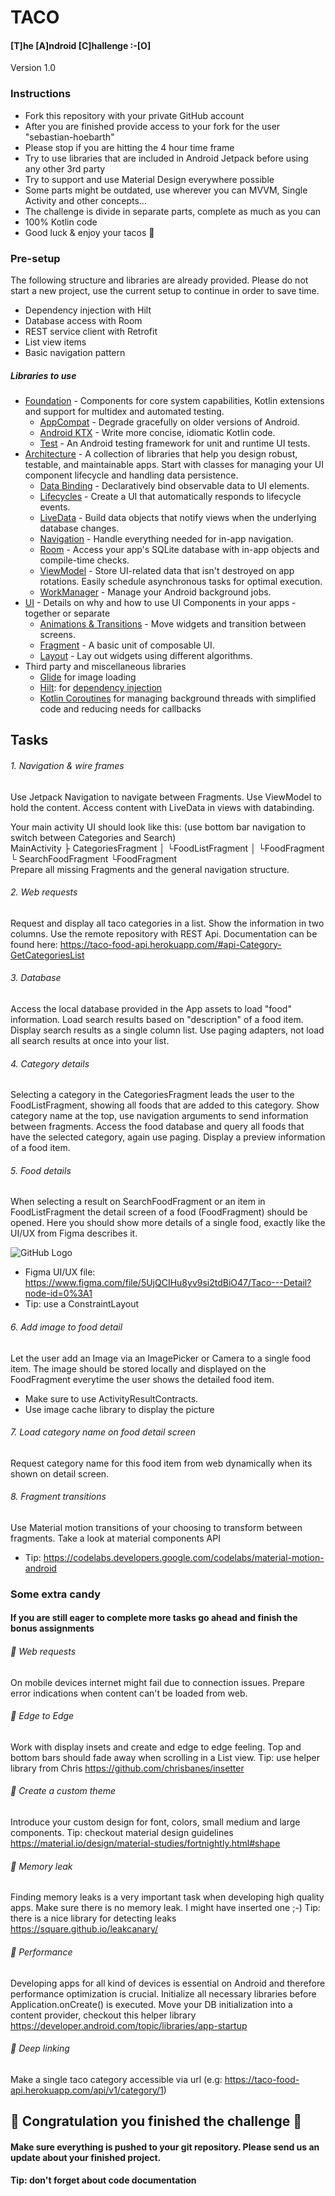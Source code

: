 # TACO
#### [T]he [A]ndroid [C]hallenge :-[O]
Version 1.0


### Instructions
- Fork this repository with your private GitHub account
- After you are finished provide access to your fork for the user "sebastian-hoebarth"
- Please stop if you are hitting the 4 hour time frame
- Try to use libraries that are included in Android Jetpack before using any other 3rd party
- Try to support and use Material Design everywhere possible
- Some parts might be outdated, use wherever you can MVVM, Single Activity and other concepts...
- The challenge is divide in separate parts, complete as much as you can
- 100% Kotlin code
- Good luck & enjoy your tacos 🌮


### Pre-setup
The following structure and libraries are already provided. Please do not start a new project,
use the current setup to continue in order to save time.
- Dependency injection with Hilt
- Database access with Room
- REST service client with Retrofit
- List view items
- Basic navigation pattern

##### Libraries to use
* [Foundation][0] - Components for core system capabilities, Kotlin extensions and support for
  multidex and automated testing.
  * [AppCompat][1] - Degrade gracefully on older versions of Android.
  * [Android KTX][2] - Write more concise, idiomatic Kotlin code.
  * [Test][4] - An Android testing framework for unit and runtime UI tests.
* [Architecture][10] - A collection of libraries that help you design robust, testable, and
  maintainable apps. Start with classes for managing your UI component lifecycle and handling data
  persistence.
  * [Data Binding][11] - Declaratively bind observable data to UI elements.
  * [Lifecycles][12] - Create a UI that automatically responds to lifecycle events.
  * [LiveData][13] - Build data objects that notify views when the underlying database changes.
  * [Navigation][14] - Handle everything needed for in-app navigation.
  * [Room][16] - Access your app's SQLite database with in-app objects and compile-time checks.
  * [ViewModel][17] - Store UI-related data that isn't destroyed on app rotations. Easily schedule
     asynchronous tasks for optimal execution.
  * [WorkManager][18] - Manage your Android background jobs.
* [UI][30] - Details on why and how to use UI Components in your apps - together or separate
  * [Animations & Transitions][31] - Move widgets and transition between screens.
  * [Fragment][34] - A basic unit of composable UI.
  * [Layout][35] - Lay out widgets using different algorithms.
* Third party and miscellaneous libraries
  * [Glide][90] for image loading
  * [Hilt][92]: for [dependency injection][93]
  * [Kotlin Coroutines][91] for managing background threads with simplified code and reducing needs for callbacks

[0]: https://developer.android.com/jetpack/components
[1]: https://developer.android.com/topic/libraries/support-library/packages#v7-appcompat
[2]: https://developer.android.com/kotlin/ktx
[4]: https://developer.android.com/training/testing/
[10]: https://developer.android.com/jetpack/arch/
[11]: https://developer.android.com/topic/libraries/data-binding/
[12]: https://developer.android.com/topic/libraries/architecture/lifecycle
[13]: https://developer.android.com/topic/libraries/architecture/livedata
[14]: https://developer.android.com/topic/libraries/architecture/navigation/
[16]: https://developer.android.com/topic/libraries/architecture/room
[17]: https://developer.android.com/topic/libraries/architecture/viewmodel
[18]: https://developer.android.com/topic/libraries/architecture/workmanager
[30]: https://developer.android.com/guide/topics/ui
[31]: https://developer.android.com/training/animation/
[34]: https://developer.android.com/guide/components/fragments
[35]: https://developer.android.com/guide/topics/ui/declaring-layout
[90]: https://bumptech.github.io/glide/
[91]: https://kotlinlang.org/docs/reference/coroutines-overview.html
[92]: https://developer.android.com/training/dependency-injection/hilt-android
[93]: https://developer.android.com/training/dependency-injection


## Tasks

###### 1. Navigation & wire frames
Use Jetpack Navigation to navigate between Fragments.
Use ViewModel to hold the content.
Access content with LiveData in views with databinding.

Your main activity UI should look like this:
(use bottom bar navigation to switch between Categories and Search)
<br>
	MainActivity 
	├ CategoriesFragment
	│	└FoodListFragment
	│ 	└FoodFragment
	└ SearchFoodFragment
		└FoodFragment
</br>
Prepare all missing Fragments and the general navigation structure.

###### 2. Web requests
Request and display all taco categories in a list. Show the information in two columns.
Use the remote repository with REST Api. Documentation can be found here:
https://taco-food-api.herokuapp.com/#api-Category-GetCategoriesList

###### 3. Database
Access the local database provided in the App assets to load "food" information.
Load search results based on "description" of a food item. Display search results as a single
column list. Use paging adapters, not load all search results at once into your list.

###### 4. Category details
Selecting a category in the CategoriesFragment leads the user to the FoodListFragment, showing all 
foods that are added to this category. Show category name at the top, use navigation arguments to 
send information between fragments. Access the food database and query all foods that
have the selected category, again use paging. Display a preview information of a food item.  

###### 5. Food details
When selecting a result on SearchFoodFragment or an item in FoodListFragment the detail screen of a food 
(FoodFragment) should be opened. Here you should show more details of a single food, exactly like
the UI/UX from Figma describes it.

![GitHub Logo](/images/detail.webp)

- Figma UI/UX file: https://www.figma.com/file/5UjQCIHu8yv9si2tdBiO47/Taco---Detail?node-id=0%3A1
- Tip: use a ConstraintLayout

###### 6. Add image to food detail
Let the user add an Image via an ImagePicker or Camera to a single food item. The image should be stored locally
and displayed on the FoodFragment everytime the user shows the detailed food item.

- Make sure to use ActivityResultContracts. 
- Use image cache library to display the picture

###### 7. Load category name on food detail screen
Request category name for this food item from web dynamically when its shown on detail screen.

###### 8. Fragment transitions
Use Material motion transitions of your choosing to transform between fragments.
Take a look at material components API

- Tip: https://codelabs.developers.google.com/codelabs/material-motion-android

### Some extra candy
#### If you are still eager to complete more tasks go ahead and finish the bonus assignments

###### 🍭 Web requests
On mobile devices internet might fail due to connection issues.
Prepare error indications when content can't be loaded from web.

###### 🍭 Edge to Edge 
Work with display insets and create and edge to edge feeling. Top and bottom bars should fade
away when scrolling in a List view. 
Tip: use helper library from Chris
https://github.com/chrisbanes/insetter

###### 🍭 Create a custom theme
Introduce your custom design for font, colors, small medium and large components.
Tip: checkout material design guidelines
https://material.io/design/material-studies/fortnightly.html#shape

###### 🍭 Memory leak
Finding memory leaks is a very important task when developing high quality apps. 
Make sure there is no memory leak. I might have inserted one ;-)
Tip: there is a nice library for detecting leaks
https://square.github.io/leakcanary/

###### 🍭 Performance
Developing apps for all kind of devices is essential on Android and therefore performance 
optimization is crucial. Initialize all necessary libraries before Application.onCreate() is executed.
Move your DB initialization into a content provider, checkout this helper library
https://developer.android.com/topic/libraries/app-startup

###### 🍭 Deep linking
Make a single taco category accessible via url (e.g: https://taco-food-api.herokuapp.com/api/v1/category/1)


## 🏁 Congratulation you finished the challenge 🏁
#### Make sure everything is pushed to your git repository. Please send us an update about your finished project.
#### Tip: don't forget about code documentation
